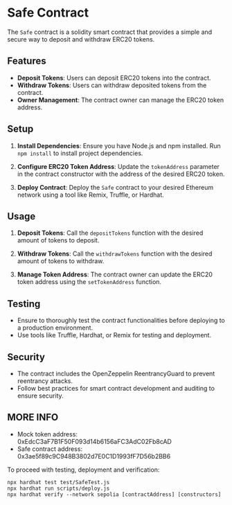 # Safe Contract

The `Safe` contract is a solidity smart contract that provides a simple and secure way to deposit and withdraw ERC20 tokens.

## Features

- **Deposit Tokens**: Users can deposit ERC20 tokens into the contract.
- **Withdraw Tokens**: Users can withdraw deposited tokens from the contract.
- **Owner Management**: The contract owner can manage the ERC20 token address.

## Setup

1. **Install Dependencies**: Ensure you have Node.js and npm installed. Run `npm install` to install project dependencies.
   
2. **Configure ERC20 Token Address**: Update the `tokenAddress` parameter in the contract constructor with the address of the desired ERC20 token.
   
3. **Deploy Contract**: Deploy the `Safe` contract to your desired Ethereum network using a tool like Remix, Truffle, or Hardhat.

## Usage

1. **Deposit Tokens**: Call the `depositTokens` function with the desired amount of tokens to deposit.
   
2. **Withdraw Tokens**: Call the `withdrawTokens` function with the desired amount of tokens to withdraw.
   
3. **Manage Token Address**: The contract owner can update the ERC20 token address using the `setTokenAddress` function.

## Testing

- Ensure to thoroughly test the contract functionalities before deploying to a production environment.
- Use tools like Truffle, Hardhat, or Remix for testing and deployment.

## Security

- The contract includes the OpenZeppelin ReentrancyGuard to prevent reentrancy attacks.
- Follow best practices for smart contract development and auditing to ensure security.

## MORE INFO

- Mock token address:  0xEdcC3aF7B1F50F093d14b6156aFC3AdC02Fb8cAD
- Safe contract address:  0x3ae5f89c9C948B3802d7E0C1D1993fF7D56b2BB6

To proceed with testing, deployment and verification:

```shell
npx hardhat test test/SafeTest.js
npx hardhat run scripts/deploy.js
npx hardhat verify --network sepolia [contractAddress] [constructors]
```

